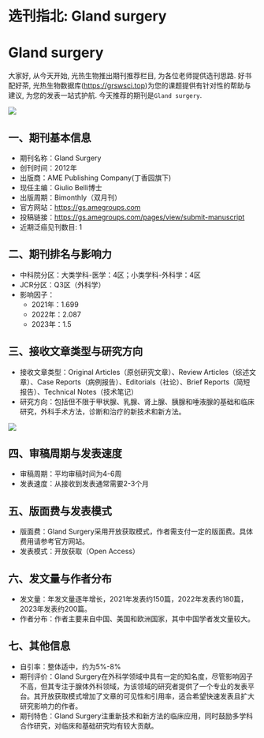 
# 选刊指北: Gland surgery

# Gland surgery

大家好, 从今天开始, 光热生物推出期刊推荐栏目, 为各位老师提供选刊思路. 好书配好茶, 光热生物数据库(https://grswsci.top)为您的课题提供有针对性的帮助与建议, 为您的发表一站式护航. 今天推荐的期刊是`Gland surgery`. 

![](https://vinnish-1314222618.cos.ap-nanjing.myqcloud.com/20240726_page.png)

## 一、期刊基本信息

- 期刊名称：Gland Surgery
- 创刊时间：2012年
- 出版商：AME Publishing Company(丁香园旗下)
- 现任主编：Giulio Belli博士
- 出版周期：Bimonthly（双月刊）
- 官方网站：https://gs.amegroups.com
- 投稿链接：https://gs.amegroups.com/pages/view/submit-manuscript
- 近期泛癌见刊数目: 1

## 二、期刊排名与影响力

- 中科院分区：大类学科-医学：4区；小类学科-外科学：4区
- JCR分区：Q3区（外科学）
- 影响因子：
  - 2021年：1.699
  - 2022年：2.087
  - 2023年：1.5

## 三、接收文章类型与研究方向

- 接收文章类型：Original Articles（原创研究文章）、Review Articles（综述文章）、Case Reports（病例报告）、Editorials（社论）、Brief Reports（简短报告）、Technical Notes（技术笔记）
- 研究方向：包括但不限于甲状腺、乳腺、肾上腺、胰腺和唾液腺的基础和临床研究，外科手术方法，诊断和治疗的新技术和新方法。

![](https://vinnish-1314222618.cos.ap-nanjing.myqcloud.com/20240726_issue.png)

## 四、审稿周期与发表速度

- 审稿周期：平均审稿时间为4-6周
- 发表速度：从接收到发表通常需要2-3个月

## 五、版面费与发表模式

- 版面费：Gland Surgery采用开放获取模式，作者需支付一定的版面费。具体费用请参考官方网站。
- 发表模式：开放获取（Open Access）

## 六、发文量与作者分布

- 发文量：年发文量逐年增长，2021年发表约150篇，2022年发表约180篇，2023年发表约200篇。
- 作者分布：作者主要来自中国、美国和欧洲国家，其中中国学者发文量较大。

## 七、其他信息

- 自引率：整体适中，约为5%-8%
- 期刊评价：Gland Surgery在外科学领域中具有一定的知名度，尽管影响因子不高，但其专注于腺体外科领域，为该领域的研究者提供了一个专业的发表平台。其开放获取模式增加了文章的可见性和引用率，适合希望快速发表且扩大研究影响力的作者。
- 期刊特色：Gland Surgery注重新技术和新方法的临床应用，同时鼓励多学科合作研究，对临床和基础研究均有较大贡献。
